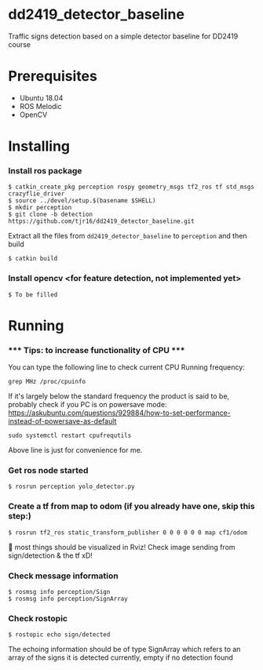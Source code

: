 # dd2419_detector_baseline
Traffic signs detection based on a simple detector baseline for DD2419 course

# Prerequisites

- Ubuntu 18.04
- ROS Melodic
- OpenCV

# Installing
### Install ros package
```
$ catkin_create_pkg perception rospy geometry_msgs tf2_ros tf std_msgs crazyflie_driver
$ source ../devel/setup.$(basename $SHELL)
$ mkdir perception
$ git clone -b detection https://github.com/tjr16/dd2419_detector_baseline.git
```
Extract all the files from `dd2419_detector_baseline` to `perception` and then build 
```
$ catkin build
```

### Install opencv <for feature detection, not implemented yet>
```
$ To be filled
```
# Running
### *** Tips: to increase functionality of CPU ***
You can type the following line to check current CPU Running frequency:
```
grep MHz /proc/cpuinfo
```
If it's largely below the standard frequency the product is said to be, probably check if you PC is on powersave mode:
https://askubuntu.com/questions/929884/how-to-set-performance-instead-of-powersave-as-default
```
sudo systemctl restart cpufrequtils
```
Above line is just for convenience for me.
### Get ros node started
```
$ rosrun perception yolo_detector.py
```
### Create a tf from map to odom (if you already have one, skip this step:)
```
$ rosrun tf2_ros static_transform_publisher 0 0 0 0 0 0 map cf1/odom
```
💫 most things should be visualized in Rviz! Check image sending from sign/detection & the tf xD!

### Check message information
```
$ rosmsg info perception/Sign
$ rosmsg info perception/SignArray
```
### Check rostopic 
```
$ rostopic echo sign/detected
```
The echoing information should be of type SignArray which refers to an array of the signs it is detected currently, empty if no detection found

